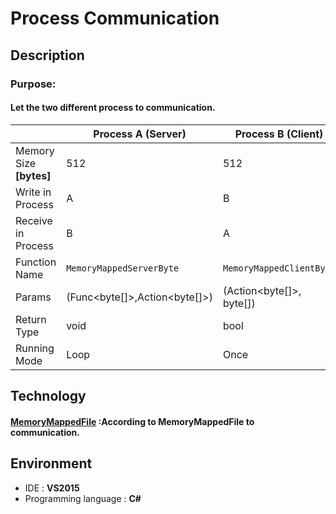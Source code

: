 # Process Communication
## Description
### Purpose:
#### Let the two different process to communication.  
　 | Process A            (Server) | Process B       (Client)
------------- |------------ | -------------        
Memory Size **\[bytes\]** | 512 | 512    
Write in Process | A         |       B   
Receive in Process | B      |       A  
Function Name | `MemoryMappedServerByte` |   `MemoryMappedClientByte`
Params |  (Func<byte\[\]>,Action<byte\[\]>) | (Action<byte\[\]>, byte\[\])  
Return Type | void | bool
Running Mode | Loop | Once
## Technology
#### [MemoryMappedFile](https://docs.microsoft.com/en-us/dotnet/api/system.io.memorymappedfiles.memorymappedfile?view=net-5.0 "Title") :According to MemoryMappedFile to communication.
## Environment
* IDE : **VS2015** 
* Programming language : **C#**
